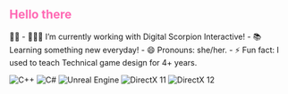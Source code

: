 <h2><span style="color:#ff69b4">Hello there</span></h2> 👋🏽
- 👩🏽‍💻 I’m currently working with Digital Scorpion Interactive!
- 📚 Learning something new everyday!
- 😄 Pronouns: she/her.
- ⚡ Fun fact: I used to teach Technical game design for 4+ years.

![C++](https://img.shields.io/badge/C++-000000?style=for-the-badge&logo=c%2B%2B&logoColor=white)
![C#](https://img.shields.io/badge/C%23-000000?style=for-the-badge&logo=csharp&logoColor=white)
![Unreal Engine](https://img.shields.io/badge/Unreal%20Engine-000000?style=for-the-badge&logo=unrealengine&logoColor=white)
![DirectX 11](https://img.shields.io/badge/DirectX-11-000000?style=for-the-badge&logo=microsoft&logoColor=white)
![DirectX 12](https://img.shields.io/badge/DirectX-12-000000?style=for-the-badge&logo=microsoft&logoColor=white)


<!--
**Datonlinegamer/Datonlinegamer** is a ✨ _special_ ✨ repository because its `README.md` (this file) appears on your GitHub profile.

Here are some ideas to get you started:

- 🔭 I’m currently working on ...
- 🌱 I’m currently learning ...
- 📫 How to reach me: ...
- 😄 Pronouns: ...
- ⚡ Fun fact: ...
-->
